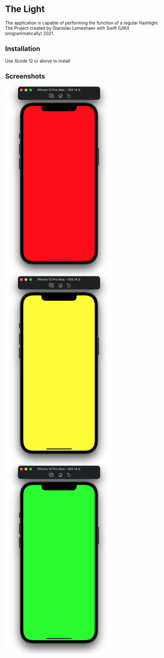 # The Light

The application is capable of performing the function of a regular flashlight. The Project created by Stanislav Lemeshaev with Swift (UIKit programmatically) 2021.

## Installation

Use Xcode 12 or above to install

## Screenshots
![Red Screen](https://github.com/slemeshaev/TheLight/blob/main/TheLight/Utilities/Screenshots/1.RedScreen.png?raw=true)
![Yellow Screen](https://github.com/slemeshaev/TheLight/blob/main/TheLight/Utilities/Screenshots/2.YellowScreen.png?raw=true)
![Green Screen](https://github.com/slemeshaev/TheLight/blob/main/TheLight/Utilities/Screenshots/3.GreenScreen.png?raw=true)
